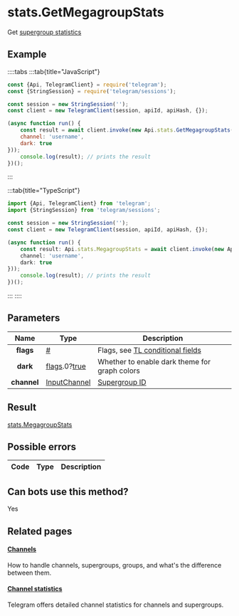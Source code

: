 # stats.GetMegagroupStats

Get [supergroup statistics](https://core.telegram.org/api/stats)



## Example

::::tabs
:::tab{title="JavaScript"}
```js
const {Api, TelegramClient} = require('telegram');
const {StringSession} = require('telegram/sessions');

const session = new StringSession('');
const client = new TelegramClient(session, apiId, apiHash, {});

(async function run() {
    const result = await client.invoke(new Api.stats.GetMegagroupStats({
    channel: 'username',
    dark: true
}));
    console.log(result); // prints the result
})();
```
:::

:::tab{title="TypeScript"}
```ts
import {Api, TelegramClient} from 'telegram';
import {StringSession} from 'telegram/sessions';

const session = new StringSession('');
const client = new TelegramClient(session, apiId, apiHash, {});

(async function run() {
    const result: Api.stats.MegagroupStats = await client.invoke(new Api.stats.GetMegagroupStats({
    channel: 'username',
    dark: true
}));
    console.log(result); // prints the result
})();
```
:::
::::



## Parameters

| Name | Type | Description |
| :--: | ---- | ----------- |
| **flags** | [#](https://core.telegram.org/type/%23) | Flags, see [TL conditional fields](https://core.telegram.org/mtproto/TL-combinators#conditional-fields) 
| **dark** | [flags](https://core.telegram.org/mtproto/TL-combinators#conditional-fields).0?[true](https://core.telegram.org/constructor/true) | Whether to enable dark theme for graph colors 
| **channel** | [InputChannel](https://core.telegram.org/type/InputChannel) | [Supergroup ID](https://core.telegram.org/api/channel) 


## Result

[stats.MegagroupStats](https://core.telegram.org/type/stats.MegagroupStats)



## Possible errors

| Code | Type | Description |
| :--: | ---- | ----------- |


## Can bots use this method?

Yes

## Related pages

#### [Channels](https://core.telegram.org/api/channel)

How to handle channels, supergroups, groups, and what's the difference between them.



#### [Channel statistics](https://core.telegram.org/api/stats)

Telegram offers detailed channel statistics for channels and supergroups.




